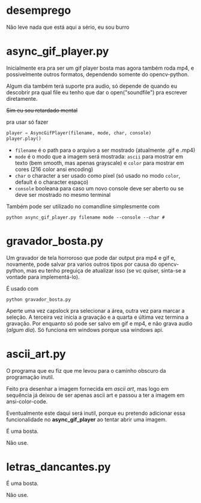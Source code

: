 # desemprego
Não leve nada que está aqui a sério, eu sou burro

# async_gif_player.py
Inicialmente era pra ser um gif player bosta mas agora também roda mp4, e possivelmente outros formatos, dependendo somente do opencv-python. 

Algum dia também terá suporte pra audio, só depende de quando eu descobrir pra qual file eu tenho que dar o open("soundfile") pra escrever diretamente.

~~Sim eu sou retardado mental~~

pra usar só fazer
```python
player = AsyncGifPlayer(filename, mode, char, console)
player.play()
```
- `filename` é o path para o arquivo a ser mostrado (atualmente .gif e .mp4)
- `mode` é o modo que a imagem será mostrada: `ascii` para mostrar em texto (bem smooth, mas apenas grayscale) e `color` para mostrar em cores (216 color ansi encoding)
- `char` o character a ser usado como pixel (só usado no modo `color`, default é o character espaço)
- `console` booleana para caso um novo console deve ser aberto ou se deve ser mostrado no mesmo terminal

Também pode ser utilizado no comandline simplesmente com
```
python async_gif_player.py filename mode --console --char #
```

# gravador_bosta.py
Um gravador de tela horroroso que pode dar output pra mp4 e gif e, novamente, pode salvar pra varios outros tipos por causa do opencv-python, mas eu tenho preguiça de atualizar isso (se vc quiser, sinta-se a vontade para implementá-lo).

É usado com
```
python gravador_bosta.py
```
Aperte uma vez capslock pra selecionar a área, outra vez para marcar a seleção. A terceira vez inicia a gravação e a quarta e última vez termina a gravação.
Por enquanto só pode ser salvo em gif e mp4, e não grava audio (_algum dia_). Só funciona em windows porque usa windows api.

# ascii_art.py
O programa que eu fiz que me levou para o caminho obscuro da programação inutil. 

Feito pra desenhar a imagem fornecida em _ascii art_, mas logo em sequência já deixou de ser apenas ascii art e passou a ter a imagem em ansi-color-code.

Eventualmente este daqui será inutil, porque eu pretendo adicionar essa funcionalidade no **async_gif_player** ao tentar abrir uma imagem.

É uma bosta.

Não use.


# letras_dancantes.py

É uma bosta.

Não use.
